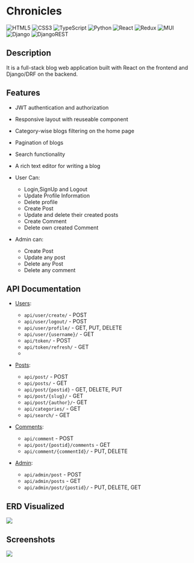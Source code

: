 # Chronicles
![HTML5](https://img.shields.io/badge/html5-%23E34F26.svg?style=for-the-badge&logo=html5&logoColor=white)
![CSS3](https://img.shields.io/badge/css3-%231572B6.svg?style=for-the-badge&logo=css3&logoColor=white)
![TypeScript](https://img.shields.io/badge/TypeScript-007ACC?style=for-the-badge&logo=typescript&logoColor=white)
![Python](https://img.shields.io/badge/Python-3776AB?style=for-the-badge&logo=python&logoColor=white)
![React](https://img.shields.io/badge/React-20232A?style=for-the-badge&logo=react&logoColor=61DAFB)
![Redux](https://img.shields.io/badge/redux-%23593d88.svg?style=for-the-badge&logo=redux&logoColor=white)
![MUI](https://img.shields.io/badge/MUI-%230081CB.svg?style=for-the-badge&logo=mui&logoColor=white)
![Django](https://img.shields.io/badge/Django-092E20?style=for-the-badge&logo=django&logoColor=white)
![DjangoREST](https://img.shields.io/badge/DJANGO-REST-ff1709?style=for-the-badge&logo=django&logoColor=white&color=ff1709&labelColor=gray)


## Description <a name="description"></a>

It is a full-stack blog web application built with React on the frontend and Django/DRF on the backend.

## Features
- JWT authentication and authorization
- Responsive layout with reuseable component
- Category-wise blogs filtering on the home page
- Pagination of blogs
- Search functionality 
- A rich text editor for writing a blog

- User Can:
  - Login,SignUp and Logout
  - Update Profile Information
  - Delete profile
  - Create Post
  - Update and delete their created posts
  - Create Comment 
  - Delete own created Comment
  
- Admin can:
  - Create Post
  - Update any post
  - Delete any Post
  - Delete any comment


## API Documentation <a name="api-documentation"></a>
- <ins>Users</ins>:
  - `api/user/create/`  - POST
  - `api/user/logout/`  - POST
  - `api/user/profile/` - GET, PUT, DELETE
  - `api/user/{username}/` - GET
  - `api/token/` - POST
  - `api/token/refresh/` - GET
  - 

- <ins>Posts</ins>:
  - `api/post/`  - POST
  - `api/posts/` - GET
  - `api/post/{postid}` - GET, DELETE, PUT
  - `api/post/{slug}/`  - GET
  - `api/post/{author}/`- GET
  - `api/categories/`   - GET
  - `api/search/`       - GET

- <ins>Comments</ins>:
  - `api/comment` - POST
  - `api/post/{postid}/comments` - GET
  - `api/comment/{commentId}/` - PUT, DELETE

- <ins>Admin</ins>:
  - `api/admin/post` - POST
  - `api/admin/posts` - GET
  - `api/admin/post/{postid}/` - PUT, DELETE, GET




## ERD Visualized <a name="erd-vis"></a>

![](readme-res//erd-vis.png)

## Screenshots <a name="screenshots"></a>

![](readme-res//screenshots.png)
